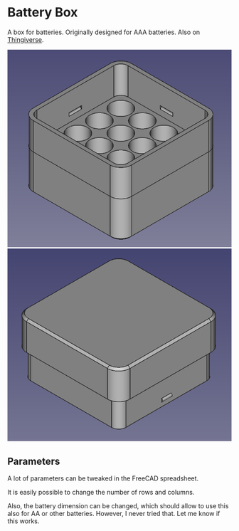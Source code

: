 # Battery Box

A box for batteries. Originally designed for AAA batteries. Also on [Thingiverse](https://www.thingiverse.com/thing:5610861).

![](images/preview_box.png)
![](images/preview_cover.png)

## Parameters

A lot of parameters can be tweaked in the FreeCAD spreadsheet.

It is easily possible to change the number of rows and columns.

Also, the battery dimension can be changed, which should allow to use this also for
AA or other batteries. However, I never tried that. Let me know if this works.
